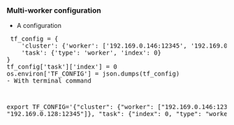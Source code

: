 ### Multi-worker configuration

- A configuration
<pre>
 tf_config = {
    'cluster': {'worker': ['192.169.0.146:12345', '192.169.0.128:12345']},
    'task': {'type': 'worker', 'index': 0}
}
tf_config['task']['index'] = 0
os.environ['TF_CONFIG'] = json.dumps(tf_config)
- With terminal command
</pre> <pre>
export TF_CONFIG='{"cluster": {"worker": ["192.169.0.146:12345", "192.169.0.128:12345"]}, "task": {"index": 0, "type": "worker"}}'
</pre> 


